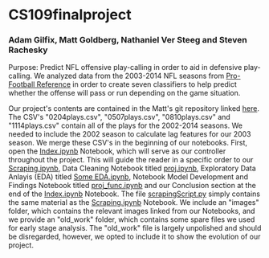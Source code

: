 # CS109finalproject 
### Adam Gilfix, Matt Goldberg, Nathaniel Ver Steeg and Steven Rachesky


Purpose: Predict NFL offensive play-calling in order to aid in defensive play-calling. We analyzed data from the 2003-2014 NFL seasons from [Pro-Football Reference](http://www.pro-football-reference.com) in order to create seven classifiers to help predict whether the offense will pass or run depending on the game situation. 


Our project's contents are contained in the Matt's git repository linked [here](https://github.com/mdgoldberg/cs109finalproject). The CSV's "0204plays.csv", "0507plays.csv", "0810plays.csv" and "1114plays.csv" contain all of the plays for the 2002-2014 seasons. We needed to include the 2002 season to calculate lag features for our 2003 season. We merge these CSV's in the beginning of our notebooks. First, open the [Index.ipynb](https://github.com/mdgoldberg/cs109finalproject/blob/master/Index.ipynb) Notebook, which will serve as our controller throughout the project. This will guide the reader in a specific order to our [Scraping.ipynb](https://github.com/mdgoldberg/cs109finalproject/blob/master/Scraping.ipynb), Data Cleaning Notebook titled [proj.ipynb](https://github.com/mdgoldberg/cs109finalproject/blob/master/proj.ipynb), Exploratory Data Anlayis (EDA) titled [Some EDA.ipynb](https://github.com/mdgoldberg/cs109finalproject/blob/master/Some%20EDA.ipynb), Notebook Model Development and Findings Notebook titled [proj_func.ipynb](https://github.com/mdgoldberg/cs109finalproject/blob/master/proj_func.ipynb) and our Conclusion section at the end of the [Index.ipynb](https://github.com/mdgoldberg/cs109finalproject/blob/master/Index.ipynb) Notebook. The file [scrapingScript.py](https://github.com/mdgoldberg/cs109finalproject/blob/master/scrapingScript.py) simply contains the same material as the [Scraping.ipynb](https://github.com/mdgoldberg/cs109finalproject/blob/master/Scraping.ipynb) Notebook. We include an "images" folder, which contains the relevant images linked from our Notebooks, and we provide an "old_work" folder, which contains some spare files we used for early stage analysis. The "old_work" file is largely unpolished and should be disregarded, however, we opted to include it to show the evolution of our project. 
